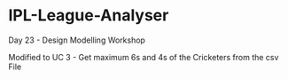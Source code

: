 # IPL-League-Analyser
Day 23 - Design Modelling Workshop

Modified to UC 3 - Get maximum 6s and 4s of the Cricketers from the csv File